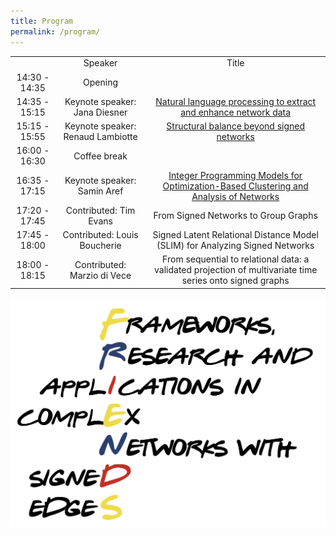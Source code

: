 ```yaml
---
title: Program
permalink: /program/
---
```

 
 | | | | 
 |:-------------------------:|:-------------------------:|:-------------------------:|
 |  | Speaker | Title | 
 | 14:30 - 14:35 | Opening | |
 | 14:35 - 15:15 | Keynote speaker: Jana Diesner | [Natural language processing to extract and enhance network data](https://signet-friends.github.io/speakers/#jana-diesner) | 
 | 15:15 - 15:55 | Keynote speaker: Renaud Lambiotte | [Structural balance beyond signed networks](https://signet-friends.github.io/speakers/#renaud-lambiotte) |
 | 16:00 - 16:30 | Coffee break | | 
 | 16:35 - 17:15 | Keynote speaker: Samin Aref |  [Integer Programming Models for Optimization-Based Clustering and Analysis of Networks](https://signet-friends.github.io/speakers/#samin-aref) | 
 | 17:20 - 17:45 | Contributed: Tim Evans | From Signed Networks to Group Graphs | 
 | 17:45 - 18:00 | Contributed: Louis Boucherie | Signed Latent Relational Distance Model (SLIM) for Analyzing Signed Networks | 
 | 18:00 - 18:15 | Contributed: Marzio di Vece | From sequential to relational data: a validated projection of multivariate time series onto signed graphs | 
 

![Abstract Submission](/assets/logo.png)
